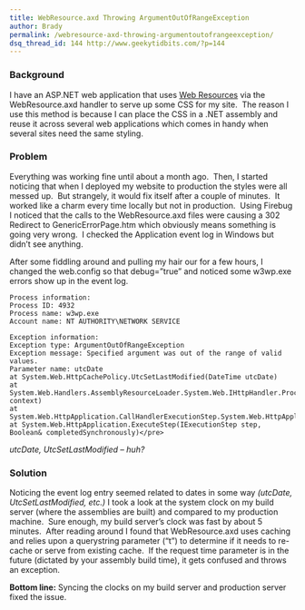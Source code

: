 ```yaml
---
title: WebResource.axd Throwing ArgumentOutOfRangeException
author: Brady
permalink: /webresource-axd-throwing-argumentoutofrangeexception/
dsq_thread_id: 144 http://www.geekytidbits.com/?p=144
---
```


### Background

I have an ASP.NET web application that uses <a href="http://support.microsoft.com/kb/910442" target="_blank">Web Resources</a> via the WebResource.axd handler to serve up some CSS for my site.  The reason I use this method is because I can place the CSS in a .NET assembly and reuse it across several web applications which comes in handy when several sites need the same styling.

### Problem

Everything was working fine until about a month ago.  Then, I started noticing that when I deployed my website to production the styles were all messed up.  But strangely, it would fix itself after a couple of minutes.  It worked like a charm every time locally but not in production.  Using Firebug I noticed that the calls to the WebResource.axd files were causing a 302 Redirect to GenericErrorPage.htm which obviously means something is going very wrong.  I checked the Application event log in Windows but didn&#8217;t see anything.

After some fiddling around and pulling my hair our for a few hours, I changed the web.config so that debug=&#8221;true&#8221; and noticed some w3wp.exe errors show up in the event log.

```
Process information:
Process ID: 4932
Process name: w3wp.exe
Account name: NT AUTHORITY\NETWORK SERVICE

Exception information:
Exception type: ArgumentOutOfRangeException
Exception message: Specified argument was out of the range of valid values.
Parameter name: utcDate
at System.Web.HttpCachePolicy.UtcSetLastModified(DateTime utcDate)
at System.Web.Handlers.AssemblyResourceLoader.System.Web.IHttpHandler.ProcessRequest(HttpContext context)
at System.Web.HttpApplication.CallHandlerExecutionStep.System.Web.HttpApplication.IExecutionStep.Execute()
at System.Web.HttpApplication.ExecuteStep(IExecutionStep step, Boolean& completedSynchronously)</pre>
```

_utcDate, UtcSetLastModified &#8211;_ _huh?_

### Solution

Noticing the event log entry seemed related to dates in some way _(utcDate, UtcSetLastModified, etc.)_ I took a look at the system clock on my build server (where the assemblies are built) and compared to my production machine.  Sure enough, my build server&#8217;s clock was fast by about 5 minutes.  After reading around I found that WebResource.axd uses caching and relies upon a querystring parameter (&#8220;t&#8221;) to determine if it needs to re-cache or serve from existing cache.  If the request time parameter is in the future (dictated by your assembly build time), it gets confused and throws an exception.

**Bottom line:** Syncing the clocks on my build server and production server fixed the issue.

